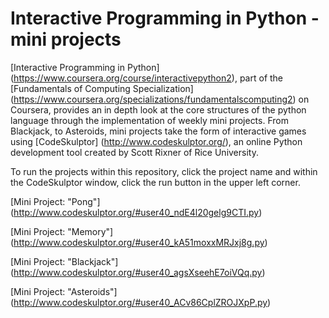 # Interactive Programming in Python - mini projects
[Interactive Programming in Python] (https://www.coursera.org/course/interactivepython2), part of the [Fundamentals of Computing Specialization] (https://www.coursera.org/specializations/fundamentalscomputing2) on Coursera, provides an in depth look at the core structures of the python language through the implementation of weekly mini projects. From Blackjack, to Asteroids, mini projects take the form of interactive games using [CodeSkulptor] (http://www.codeskulptor.org/), an online Python development tool created by Scott Rixner of Rice University.

To run the projects within this repository, click the project name and within the CodeSkulptor window, click the run button in the upper left corner.

[Mini Project: "Pong"] (http://www.codeskulptor.org/#user40_ndE4l20gelg9CTI.py)

[Mini Project: "Memory"] (http://www.codeskulptor.org/#user40_kA51moxxMRJxj8g.py)

[Mini Project: "Blackjack"] (http://www.codeskulptor.org/#user40_agsXseehE7oiVQq.py)

[Mini Project: "Asteroids"] (http://www.codeskulptor.org/#user40_ACv86CplZROJXpP.py)
